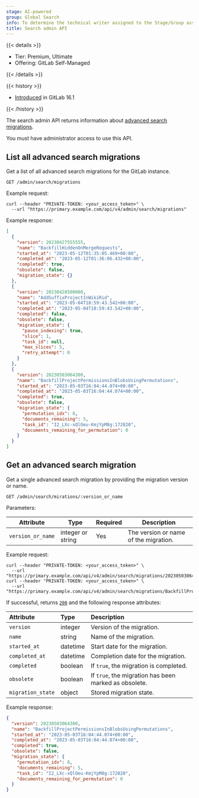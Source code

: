 ```yaml
---
stage: AI-powered
group: Global Search
info: To determine the technical writer assigned to the Stage/Group associated with this page, see https://handbook.gitlab.com/handbook/product/ux/technical-writing/#assignments
title: Search admin API
---
```


{{< details >}}

- Tier: Premium, Ultimate
- Offering: GitLab Self-Managed

{{< /details >}}

{{< history >}}

- [Introduced](https://gitlab.com/gitlab-org/gitlab/-/merge_requests/120751) in GitLab 16.1

{{< /history >}}

The search admin API returns information about [advanced search migrations](../integration/advanced_search/elasticsearch.md#advanced-search-migrations).

You must have administrator access to use this API.

## List all advanced search migrations

Get a list of all advanced search migrations for the GitLab instance.

```plaintext
GET /admin/search/migrations
```

Example request:

```shell
curl --header "PRIVATE-TOKEN: <your_access_token>" \
  --url "https://primary.example.com/api/v4/admin/search/migrations"
```

Example response:

```json
[
  {
    "version": 20230427555555,
    "name": "BackfillHiddenOnMergeRequests",
    "started_at": "2023-05-12T01:35:05.469+00:00",
    "completed_at": "2023-05-12T01:36:06.432+00:00",
    "completed": true,
    "obsolete": false,
    "migration_state": {}
  },
  {
    "version": 20230428500000,
    "name": "AddSuffixProjectInWikiRid",
    "started_at": "2023-05-04T18:59:43.542+00:00",
    "completed_at": "2023-05-04T18:59:43.542+00:00",
    "completed": false,
    "obsolete": false,
    "migration_state": {
      "pause_indexing": true,
      "slice": 1,
      "task_id": null,
      "max_slices": 5,
      "retry_attempt": 0
    }
  },
  {
    "version": 20230503064300,
    "name": "BackfillProjectPermissionsInBlobsUsingPermutations",
    "started_at": "2023-05-03T16:04:44.074+00:00",
    "completed_at": "2023-05-03T16:04:44.074+00:00",
    "completed": true,
    "obsolete": false,
    "migration_state": {
      "permutation_idx": 8,
      "documents_remaining": 5,
      "task_id": "I2_LXc-xQlOeu-KmjYpM8g:172820",
      "documents_remaining_for_permutation": 0
    }
  }
]
```

## Get an advanced search migration

Get a single advanced search migration by providing the migration version or name.

```plaintext
GET /admin/search/mirations/:version_or_name
```

Parameters:

| Attribute         | Type           | Required | Description                          |
|-------------------|----------------|----------|--------------------------------------|
| `version_or_name` | integer or string | Yes      | The version or name of the migration. |

Example request:

```shell
curl --header "PRIVATE-TOKEN: <your_access_token>" \
  --url "https://primary.example.com/api/v4/admin/search/migrations/20230503064300"
curl --header "PRIVATE-TOKEN: <your_access_token>" \
  --url "https://primary.example.com/api/v4/admin/search/migrations/BackfillProjectPermissionsInBlobsUsingPermutations"
```

If successful, returns [`200`](rest/troubleshooting.md#status-codes) and the following
response attributes:

| Attribute         | Type     | Description                                           |
|:------------------|:---------|:------------------------------------------------------|
| `version`         | integer  | Version of the migration.                             |
| `name`            | string   | Name of the migration.                                |
| `started_at`      | datetime | Start date for the migration.                         |
| `completed_at`    | datetime | Completion date for the migration.                    |
| `completed`       | boolean  | If `true`, the migration is completed.                |
| `obsolete`        | boolean  | If `true`, the migration has been marked as obsolete. |
| `migration_state` | object   | Stored migration state.                               |

Example response:

```json
{
  "version": 20230503064300,
  "name": "BackfillProjectPermissionsInBlobsUsingPermutations",
  "started_at": "2023-05-03T16:04:44.074+00:00",
  "completed_at": "2023-05-03T16:04:44.074+00:00",
  "completed": true,
  "obsolete": false,
  "migration_state": {
    "permutation_idx": 8,
    "documents_remaining": 5,
    "task_id": "I2_LXc-xQlOeu-KmjYpM8g:172820",
    "documents_remaining_for_permutation": 0
  }
}
```
